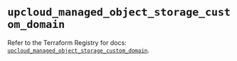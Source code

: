 # `upcloud_managed_object_storage_custom_domain`

Refer to the Terraform Registry for docs: [`upcloud_managed_object_storage_custom_domain`](https://registry.terraform.io/providers/upcloudltd/upcloud/5.13.1/docs/resources/managed_object_storage_custom_domain).
